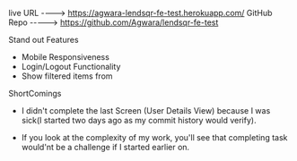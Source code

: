 live URL ----> https://agwara-lendsqr-fe-test.herokuapp.com/
GitHub Repo  -----> https://github.com/Agwara/lendsqr-fe-test


Stand out Features
* Mobile Responsiveness
* Login/Logout Functionality
* Show filtered items from 

ShortComings
* I didn't complete the last Screen (User Details View) because I was sick(I started two days ago as my commit history would verify).

* If you look at the complexity of my work, you'll see that completing task would'nt be a challenge if I started earlier on.
